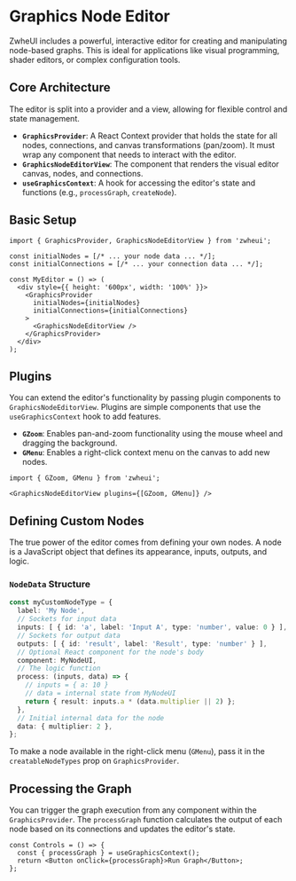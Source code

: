 # Graphics Node Editor

ZwheUI includes a powerful, interactive editor for creating and manipulating node-based graphs. This is ideal for applications like visual programming, shader editors, or complex configuration tools.

## Core Architecture

The editor is split into a provider and a view, allowing for flexible control and state management.

- **`GraphicsProvider`**: A React Context provider that holds the state for all nodes, connections, and canvas transformations (pan/zoom). It must wrap any component that needs to interact with the editor.
- **`GraphicsNodeEditorView`**: The component that renders the visual editor canvas, nodes, and connections.
- **`useGraphicsContext`**: A hook for accessing the editor's state and functions (e.g., `processGraph`, `createNode`).

## Basic Setup

```tsx
import { GraphicsProvider, GraphicsNodeEditorView } from 'zwheui';

const initialNodes = [/* ... your node data ... */];
const initialConnections = [/* ... your connection data ... */];

const MyEditor = () => (
  <div style={{ height: '600px', width: '100%' }}>
    <GraphicsProvider 
      initialNodes={initialNodes} 
      initialConnections={initialConnections}
    >
      <GraphicsNodeEditorView />
    </GraphicsProvider>
  </div>
);
```

## Plugins

You can extend the editor's functionality by passing plugin components to `GraphicsNodeEditorView`. Plugins are simple components that use the `useGraphicsContext` hook to add features.

- **`GZoom`**: Enables pan-and-zoom functionality using the mouse wheel and dragging the background.
- **`GMenu`**: Enables a right-click context menu on the canvas to add new nodes.

```tsx
import { GZoom, GMenu } from 'zwheui';

<GraphicsNodeEditorView plugins={[GZoom, GMenu]} />
```

## Defining Custom Nodes

The true power of the editor comes from defining your own nodes. A node is a JavaScript object that defines its appearance, inputs, outputs, and logic.

### `NodeData` Structure
```ts
const myCustomNodeType = {
  label: 'My Node',
  // Sockets for input data
  inputs: [ { id: 'a', label: 'Input A', type: 'number', value: 0 } ],
  // Sockets for output data
  outputs: [ { id: 'result', label: 'Result', type: 'number' } ],
  // Optional React component for the node's body
  component: MyNodeUI,
  // The logic function
  process: (inputs, data) => {
    // inputs = { a: 10 }
    // data = internal state from MyNodeUI
    return { result: inputs.a * (data.multiplier || 2) };
  },
  // Initial internal data for the node
  data: { multiplier: 2 },
};
```

To make a node available in the right-click menu (`GMenu`), pass it in the `creatableNodeTypes` prop on `GraphicsProvider`.

## Processing the Graph

You can trigger the graph execution from any component within the `GraphicsProvider`. The `processGraph` function calculates the output of each node based on its connections and updates the editor's state.

```tsx
const Controls = () => {
  const { processGraph } = useGraphicsContext();
  return <Button onClick={processGraph}>Run Graph</Button>;
};
```
